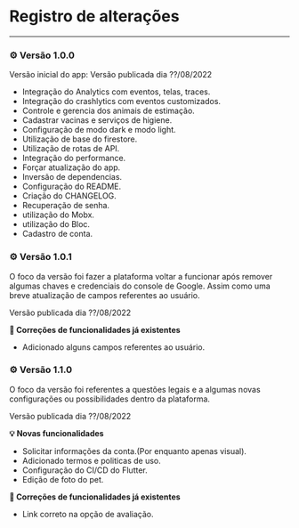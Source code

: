 # Registro de alterações

--- 

### :gear: Versão 1.0.0

Versão inicial do app: Versão publicada dia ??/08/2022

<ul>
    <li>Integração do Analytics com eventos, telas, traces.</li>
    <li>Integração do crashlytics com eventos customizados.</li>
    <li>Controle e gerencia dos animais de estimação.</li>
    <li>Cadastrar vacinas e serviços de higiene.</li>
    <li>Configuração de modo dark e modo light.</li>
    <li>Utilização de base do firestore.</li>    
    <li>Utilização de rotas de API.</li>
    <li>Integração do performance.</li>
    <li>Forçar atualização do app.</li>    
    <li>Inversão de dependencias.</li>
    <li>Configuração do README.</li>
    <li>Criação do CHANGELOG.</li>
    <li>Recuperação de senha.</li>
    <li>utilização do Mobx.</li>
    <li>utilização do Bloc.</li>
    <li>Cadastro de conta.</li>
</ul>

### :gear: Versão 1.0.1

O foco da versão foi fazer a plataforma voltar a funcionar após remover algumas chaves e credenciais do console de Google.
Assim como uma breve atualização de campos referentes ao usuário.

Versão publicada dia ??/08/2022

**:bug: Correções de funcionalidades já existentes**

<ul>
    <li>Adicionado alguns campos referentes ao usuário.</li>
</ul>

### :gear: Versão 1.1.0

O foco da versão foi referentes a questões legais e a algumas novas configurações ou possibilidades dentro da plataforma.  

Versão publicada dia ??/08/2022

**:bulb: Novas funcionalidades**

<ul>
    <li>Solicitar informações da conta.(Por enquanto apenas visual).</li>
    <li>Adicionado termos e politicas de uso.</li>    
    <li>Configuração do CI/CD do Flutter.</li> 
    <li>Edição de foto do pet.</li>
</ul>

**:bug: Correções de funcionalidades já existentes**

<ul>
    <li>Link correto na opção de avaliação.</li>
</ul>